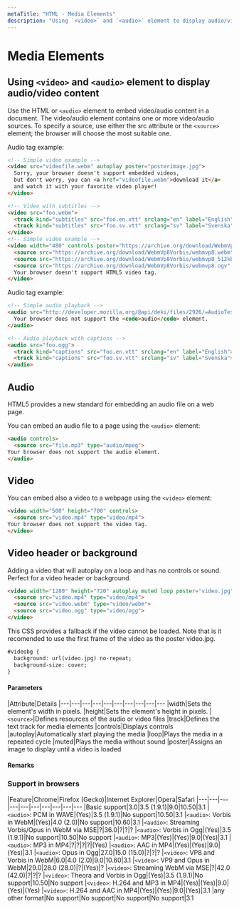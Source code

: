 ```yaml
---
metaTitle: "HTML - Media Elements"
description: "Using `<video>` and `<audio>` element to display audio/video content, Audio, Video, Video header or background"
---
```


# Media Elements




## Using `<video>` and `<audio>` element to display audio/video content


Use the  HTML  or `<audio>` element to embed video/audio content in a document. The video/audio element contains one or more video/audio sources. To specify a source, use either the src attribute or the `<source>` element; the browser will choose the most suitable one.

Audio tag example:

```html
<!-- Simple video example -->
<video src="videofile.webm" autoplay poster="posterimage.jpg">
  Sorry, your browser doesn't support embedded videos, 
  but don't worry, you can <a href="videofile.webm">download it</a>
  and watch it with your favorite video player!
</video>

<!-- Video with subtitles -->
<video src="foo.webm">
  <track kind="subtitles" src="foo.en.vtt" srclang="en" label="English">
  <track kind="subtitles" src="foo.sv.vtt" srclang="sv" label="Svenska">
</video>
<!-- Simple video example -->
<video width="480" controls poster="https://archive.org/download/WebmVp8Vorbis/webmvp8.gif" >
  <source src="https://archive.org/download/WebmVp8Vorbis/webmvp8.webm" type="video/webm">
  <source src="https://archive.org/download/WebmVp8Vorbis/webmvp8_512kb.mp4" type="video/mp4">
  <source src="https://archive.org/download/WebmVp8Vorbis/webmvp8.ogv" type="video/ogg">
  Your browser doesn't support HTML5 video tag.
</video>

```

Audio tag example:

```html
<!-- Simple audio playback -->
<audio src="http://developer.mozilla.org/@api/deki/files/2926/=AudioTest_(1).ogg" autoplay>
  Your browser does not support the <code>audio</code> element.
</audio>

<!-- Audio playback with captions -->
<audio src="foo.ogg">
  <track kind="captions" src="foo.en.vtt" srclang="en" label="English">
  <track kind="captions" src="foo.sv.vtt" srclang="sv" label="Svenska">
</audio>

```



## Audio


HTML5 provides a new standard for embedding an audio file on a web page.

You can embed an audio file to a page using the `<audio>` element:

```html
<audio controls>
  <source src="file.mp3" type="audio/mpeg">
Your browser does not support the audio element.
</audio>

```



## Video


You can embed also a video to a webpage using the `<video>` element:

```html
<video width="500" height="700" controls>
  <source src="video.mp4" type="video/mp4">
Your browser does not support the video tag.
</video>

```



## Video header or background


Adding a video that will autoplay on a loop and has no controls or sound. Perfect for a video header or background.

```html
<video width="1280" height="720" autoplay muted loop poster="video.jpg" id="videobg">
  <source src="video.mp4" type="video/mp4">
  <source src="video.webm" type="video/webm">
  <source src="video.ogg" type="video/ogg">
</video>

```

This CSS provides a fallback if the video cannot be loaded. Note that is it recomended to use the first frame of the video as the poster video.jpg.

```html
#videobg {
  background: url(video.jpg) no-repeat;
  background-size: cover;
}

```



#### Parameters


|Attribute|Details
|---|---|---|---|---|---|---|---|---|---
|width|Sets the element's width in pixels.
|height|Sets the element's height in pixels.
|`<source>`|Defines resources of the audio or video files
|track|Defines the text track for media elements
|controls|Displays controls
|autoplay|Automatically start playing the media
|loop|Plays the media in a repeated cycle
|muted|Plays the media without sound
|poster|Assigns an image to display until a video is loaded



#### Remarks


### Support in browsers

|Feature|Chrome|Firefox (Gecko)|Internet Explorer|Opera|Safari
|---|---|---|---|---|---|---|---|---|---
|Basic support|3.0|3.5 (1.9.1)|9.0|10.50|3.1
|`<audio>`: PCM in WAVE|(Yes)|3.5 (1.9.1)|No support|10.50|3.1
|`<audio>`: Vorbis in WebM|(Yes)|4.0 (2.0)|No support|10.60|3.1
|`<audio>`: Streaming Vorbis/Opus in WebM via MSE|?|36.0|?|?|?
|`<audio>`: Vorbis in Ogg|(Yes)|3.5 (1.9.1)|No support|10.50|No support
|`<audio>`: MP3|(Yes)|(Yes)|9.0|(Yes)|3.1
|`<audio>`: MP3 in MP4|?|?|?|?|(Yes)
|`<audio>`: AAC in MP4|(Yes)|(Yes)|9.0|(Yes)|3.1
|`<audio>`: Opus in Ogg|27.0|15.0 (15.0)|?|?|?
|`<video>`: VP8 and Vorbis in WebM|6.0|4.0 (2.0)|9.0|10.60|3.1
|`<video>`: VP9 and Opus in WebM|29.0|28.0 (28.0)|?|(Yes)|?
|`<video>`: Streaming WebM via MSE|?|42.0 (42.0)|?|?|?
|`<video>`: Theora and Vorbis in Ogg|(Yes)|3.5 (1.9.1)|No support|10.50|No support
|`<video>`: H.264 and MP3 in MP4|(Yes)|(Yes)|9.0|(Yes)|(Yes)
|`<video>`: H.264 and AAC in MP4|(Yes)|(Yes)|9.0|(Yes)|3.1
|any other format|No support|No support|No support|No support|3.1

